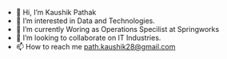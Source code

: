 - 👋 Hi, I’m Kaushik Pathak
- 👀 I’m interested in Data and Technologies.
- 🌱 I’m currently Woring as Operations Specilist at Springworks
- 💞️ I’m looking to collaborate on IT Industries.
- 📫 How to reach me path.kaushik28@gmail.com

<!---
kaushik-path/Kaushik-path is a ✨ special ✨ repository because its `README.md` (this file) appears on your GitHub profile.
You can click the Preview link to take a look at your changes.
--->
